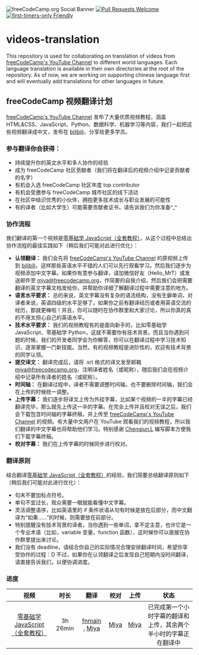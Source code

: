 ![freeCodeCamp.org Social Banner](https://s3.amazonaws.com/freecodecamp/wide-social-banner.png)
[![Pull Requests Welcome](https://img.shields.io/badge/PRs-welcome-brightgreen.svg?style=flat)](http://makeapullrequest.com)
[![first-timers-only Friendly](https://img.shields.io/badge/first--timers--only-friendly-blue.svg)](http://www.firsttimersonly.com/)

# videos-translation

This repository is used for collaborating on translation of videos from [freeCodeCamp's YouTube Channel](https://www.youtube.com/freecodecamp) to different world languages.
Each language translation is available in their own directories at the root of the repository. As of now, we are working on supporting chinese language first and will eventually add translations for other languages in future.

## freeCodeCamp 视频翻译计划

[freeCodeCamp's YouTube Channel](https://www.youtube.com/freecodecamp) 发布了大量优质视频教程，涵盖 HTML&CSS、JavaScript、Python、数据科学、机器学习等内容，我们一起把这些视频翻译成中文，发布在 [bilibili](https://space.bilibili.com/335505768)，分享给更多学员。

### 参与翻译你会获得：

- 持续提升你的英文水平和多人协作的经验
- 成为 freeCodeCamp 社区贡献者（我们将在翻译后的视频介绍中记录贡献者的名字）
- 有机会入选 freeCodeCamp 社区年度 top contributor
- 有机会受邀参与 freeCodeCamp 城市社区的线下活动
- 在社区中结识优秀的小伙伴，拥抱更多技术成长与职业发展的可能性
- 有的译者（比如大学生）可能需要贡献者证书，请告诉我们为你准备^_^

### 协作流程
我们翻译的第一个视频是[零基础学 JavaScript（全套教程）](https://www.bilibili.com/video/av61884749/)，从这个过程中总结出协作流程的最佳实践如下（稍后我们可能对此进行优化）：
- **认领翻译：** 我们会先将 [freeCodeCamp's YouTube Channel](https://www.youtube.com/freecodecamp) 的原视频上传到 [bilibili](https://space.bilibili.com/335505768)，这样那些英语水平不错的人们可以先行观看学习。然后我们逐步为视频添加中文字幕。如果你有意参与翻译，请加微信好友（Hello_MrT）或发送邮件至  miya@freecodecamp.org，作简要的自我介绍，然后我们会把需要翻译的英文字幕文档发给你，并帮助你详细了解翻译过程中需要注意的地方。
- **语言水平要求：** 总的来说，英文字幕没有复杂的语法结构，没有生僻单词，对译者来说，英语四级的水平足够了。如果你之前有翻译经历或者用英语交流的经历，那就更棒啦！并且，你可以随时在协作群里和大家讨论，所以你真的真的不用太担心自己的英语水平。
- **技术水平要求：** 我们的视频教程有的是面向新手的，比如零基础学 JavaScript、零基础学 Python，这就不需要你有技术背景。而且当你遇到问题的时候，我们的开发者同学会为你解答，你可以在翻译过程中学习技术知识，逐渐掌握一门新技能。当然，有的视频教程是进阶性的，欢迎有技术背景的同学认领。
- **提交译文：** 翻译完成后，请将 .srt 格式的译文发至邮箱 miya@freecodecamp.org，注明译者姓名（或昵称），随后我们会在视频介绍中记录所有译者的姓名（或昵称）。
- **时间轴：** 在翻译过程中，译者不需要调整时间轴，也不要删除时间轴，我们会在上传的时候统一调整。
- **上传字幕：** 我们逐步将译文上传为外挂字幕，比如某个视频的一半的字幕已经翻译完毕，那么就先上传这一半的字幕。在完全上传并且校对无误之后，我们会下载包含时间轴的字幕终稿，并上传至 [freeCodeCamp's YouTube Channel](https://www.youtube.com/freecodecamp) 的视频。有大量中文用户在 YouTube 观看我们的视频教程，所以我们翻译的中文字幕也将帮助他们学习。特别感谢 [Chengjun.L](https://github.com/Raman0716) 编写脚本方便我们下载字幕终稿。
- **校对字幕：** 我们在上传字幕的时候同步进行校对。

### 翻译原则
结合翻译[零基础学 JavaScript（全套教程）](https://www.bilibili.com/video/av61884749/)的经验，我们简要总结翻译原则如下（稍后我们可能对此进行优化）：
- 句末不要加标点符号。
- 单句不宜过长，观众需要一眼就能看懂中文字幕。
- 灵活调整语序，比如英语里的 if 条件状语从句有时候是放在后部分，而中文翻译为“如果......”的时候，则需要放在前部分。
- 特别提醒没有技术背景的译者，当你遇到一些单词，拿不定主意，也许它是一个专业术语（比如，variable 变量，function 函数），这时候你可以直接在协作群里提出来讨论。
- 我们没有 deadline，请结合你自己的实际情况合理安排翻译时间，希望你享受协作的过程：D 不过，如果你在认领翻译之后发现自己短期内没时间翻译，请直接告诉我们，以便协调进度。

### 进度
| 视频 | 时长 | 翻译 | 校对 | 上传 | 状态 |
|:------:|:------:|:------:|:------:|:------:|:------:|
| [零基础学 JavaScript（全套教程）](https://www.bilibili.com/video/av61884749/) | 3h 26min |[fnmain](https://github.com/fnmain) , [Miya](https://github.com/miyaliu666) |  [Miya](https://github.com/miyaliu666) |  [Miya](https://github.com/miyaliu666) | 已完成第一个小时字幕的翻译和上传，其余两个半小时的字幕正在翻译中|
